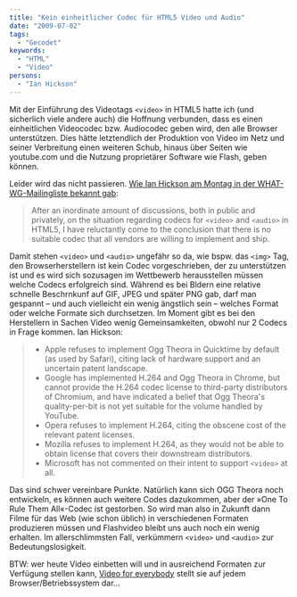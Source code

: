 ```yaml
---
title: "Kein einheitlicher Codec für HTML5 Video und Audio"
date: "2009-07-02"
tags:
  - "Gecodet"
keywords:
  - "HTML"
  - "Video"
persons:
  - "Ian Hickson"
---
```


Mit der Einführung des Videotags `<video>` in HTML5 hatte ich (und sicherlich viele andere auch) die Hoffnung verbunden, dass es einen einheitlichen Videocodec bzw. Audiocodec geben wird, den alle Browser unterstützen. Dies hätte letztendlich der Produktion von Video im Netz und seiner Verbreitung einen weiteren Schub, hinaus über Seiten wie youtube.com und die Nutzung proprietärer Software wie Flash, geben können.

Leider wird das nicht passieren. [Wie Ian Hickson am Montag in der WHAT-WG-Mailingliste bekannt gab](http://lists.whatwg.org/htdig.cgi/whatwg-whatwg.org/2009-June/020620.html):

> After an inordinate amount of discussions, both in public and privately, on the situation regarding codecs for `<video>` and `<audio>` in HTML5, I have reluctantly come to the conclusion that there is no suitable codec that all vendors are willing to implement and ship.

Damit stehen `<video>` und `<audio>` ungefähr so da, wie bspw. das `<img>` Tag, den Browserherstellern ist kein Codec vorgeschrieben, der zu unterstützen ist und es wird sich sozusagen im Wettbewerb herausstellen müssen welche Codecs erfolgreich sind. Während es bei Bldern eine relative schnelle Beschrnkunf auf GIF, JPEG und später PNG gab, darf man gespannt – und auch vielleicht ein wenig ängstlich sein – welches Format oder welche Formate sich durchsetzen. Im Moment gibt es bei den Herstellern in Sachen Video wenig Gemeinsamkeiten, obwohl nur 2 Codecs in Frage kommen. Ian Hickson:

> - Apple refuses to implement Ogg Theora in Quicktime by default (as used by Safari), citing lack of hardware support and an uncertain patent landscape.
> - Google has implemented H.264 and Ogg Theora in Chrome, but cannot provide the H.264 codec license to third-party distributors of Chromium, and have indicated a belief that Ogg Theora's quality-per-bit is not yet suitable for the volume handled by YouTube.
> - Opera refuses to implement H.264, citing the obscene cost of the relevant patent licenses.
> - Mozilla refuses to implement H.264, as they would not be able to obtain license that covers their downstream distributors.
> - Microsoft has not commented on their intent to support `<video>` at all.

Das sind schwer vereinbare Punkte. Natürlich kann sich OGG Theora noch entwickeln, es können auch weitere Codes dazukommen, aber der »One To Rule Them All«-Codec ist gestorben. So wird man also in Zukunft dann Filme für das Web (wie schon üblich) in verschiedenen Formaten produzieren müssen und Flashvideo bleibt uns auch noch ein wenig erhalten. Im allerschlimmsten Fall, verkümmern `<video>` und `<audio>` zur Bedeutungslosigkeit.

BTW: wer heute Video einbetten will und in ausreichend Formaten zur Verfügung stellen kann, [Video for everybody](http://camendesign.com/code/video_for_everybody) stellt sie auf jedem Browser/Betriebssystem dar…
